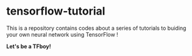 # tensorflow-tutorial
This is a repository contains codes about a series of tutorials to buiding your own neural network using TensorFlow ! 
 

 __Let's be a TFboy!__
 
